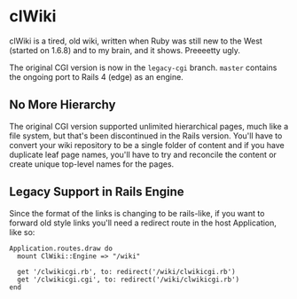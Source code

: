 # clWiki

clWiki is a tired, old wiki, written when Ruby was still new to the West
(started on 1.6.8) and to my brain, and it shows. Preeeetty ugly.

The original CGI version is now in the `legacy-cgi` branch. `master`
contains the ongoing port to Rails 4 (edge) as an engine.

## No More Hierarchy

The original CGI version supported unlimited hierarchical pages, much
like a file system, but that's been discontinued in the Rails version.
You'll have to convert your wiki repository to be a single folder of
content and if you have duplicate leaf page names, you'll have to try
and reconcile the content or create unique top-level names for the
pages.

## Legacy Support in Rails Engine

Since the format of the links is changing to be rails-like, if you want
to forward old style links you'll need a redirect route in the host
Application, like so:

```
Application.routes.draw do
  mount ClWiki::Engine => "/wiki"

  get '/clwikicgi.rb', to: redirect('/wiki/clwikicgi.rb')
  get '/clwikicgi.cgi', to: redirect('/wiki/clwikicgi.rb')
end
```